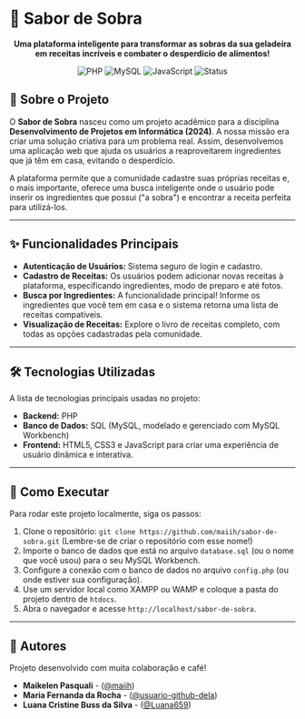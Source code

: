 # 🍲 Sabor de Sobra

<p align="center">
  <strong>Uma plataforma inteligente para transformar as sobras da sua geladeira em receitas incríveis e combater o desperdício de alimentos!</strong>
</p>

<p align="center">
  <img src="https://img.shields.io/badge/PHP-777BB4?style=for-the-badge&logo=php&logoColor=white" alt="PHP">
  <img src="https://img.shields.io/badge/MySQL-4479A1?style=for-the-badge&logo=mysql&logoColor=white" alt="MySQL">
  <img src="https://img.shields.io/badge/JavaScript-F7DF1E?style=for-the-badge&logo=javascript&logoColor=black" alt="JavaScript">
  <img src="https://img.shields.io/badge/Status-Concluído-brightgreen?style=for-the-badge" alt="Status">
</p>

## 📝 Sobre o Projeto

O **Sabor de Sobra** nasceu como um projeto acadêmico para a disciplina **Desenvolvimento de Projetos em Informática (2024)**. A nossa missão era criar uma solução criativa para um problema real. Assim, desenvolvemos uma aplicação web que ajuda os usuários a reaproveitarem ingredientes que já têm em casa, evitando o desperdício.

A plataforma permite que a comunidade cadastre suas próprias receitas e, o mais importante, oferece uma busca inteligente onde o usuário pode inserir os ingredientes que possui ("a sobra") e encontrar a receita perfeita para utilizá-los.

---

## ✨ Funcionalidades Principais

* **Autenticação de Usuários:** Sistema seguro de login e cadastro.
* **Cadastro de Receitas:** Os usuários podem adicionar novas receitas à plataforma, especificando ingredientes, modo de preparo e até fotos.
* **Busca por Ingredientes:** A funcionalidade principal! Informe os ingredientes que você tem em casa e o sistema retorna uma lista de receitas compatíveis.
* **Visualização de Receitas:** Explore o livro de receitas completo, com todas as opções cadastradas pela comunidade.

---

## 🛠️ Tecnologias Utilizadas

A lista de tecnologias principais usadas no projeto:

* **Backend:** PHP
* **Banco de Dados:** SQL (MySQL, modelado e gerenciado com MySQL Workbench)
* **Frontend:** HTML5, CSS3 e JavaScript para criar uma experiência de usuário dinâmica e interativa.

---

## 🚀 Como Executar

Para rodar este projeto localmente, siga os passos:

1.  Clone o repositório: `git clone https://github.com/maiih/sabor-de-sobra.git` (Lembre-se de criar o repositório com esse nome!)
2.  Importe o banco de dados que está no arquivo `database.sql` (ou o nome que você usou) para o seu MySQL Workbench.
3.  Configure a conexão com o banco de dados no arquivo `config.php` (ou onde estiver sua configuração).
4.  Use um servidor local como XAMPP ou WAMP e coloque a pasta do projeto dentro de `htdocs`.
5.  Abra o navegador e acesse `http://localhost/sabor-de-sobra`.

---

## 👥 Autores

Projeto desenvolvido com muita colaboração e café!

* **Maikelen Pasquali** - ([@maiih](https://github.com/maiih))
* **Maria Fernanda da Rocha** - ([@usuario-github-dela](https://github.com/))
* **Luana Cristine Buss da Silva** - ([@Luana659](https://github.com/Luana659))
